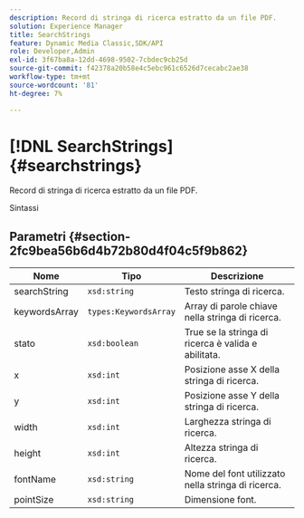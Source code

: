 ```yaml
---
description: Record di stringa di ricerca estratto da un file PDF.
solution: Experience Manager
title: SearchStrings
feature: Dynamic Media Classic,SDK/API
role: Developer,Admin
exl-id: 3f67ba8a-12dd-4698-9502-7cbdec9cb25d
source-git-commit: f42378a20b58e4c5ebc961c6526d7cecabc2ae38
workflow-type: tm+mt
source-wordcount: '81'
ht-degree: 7%

---
```


# [!DNL SearchStrings]{#searchstrings}

Record di stringa di ricerca estratto da un file PDF.

Sintassi

## Parametri {#section-2fc9bea56b6d4b72b80d4f04c5f9b862}

| Nome | Tipo | Descrizione |
|---|---|---|
| searchString | `xsd:string` | Testo stringa di ricerca. |
| keywordsArray | `types:KeywordsArray` | Array di parole chiave nella stringa di ricerca. |
| stato | `xsd:boolean` | True se la stringa di ricerca è valida e abilitata. |
| x | `xsd:int` | Posizione asse X della stringa di ricerca. |
| y | `xsd:int` | Posizione asse Y della stringa di ricerca. |
| width | `xsd:int` | Larghezza stringa di ricerca. |
| height | `xsd:int` | Altezza stringa di ricerca. |
| fontName | `xsd:string` | Nome del font utilizzato nella stringa di ricerca. |
| pointSize | `xsd:string` | Dimensione font. |
